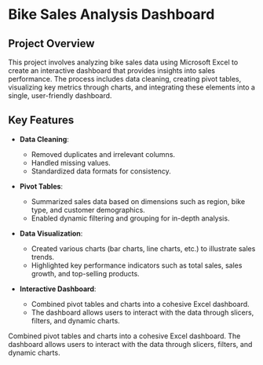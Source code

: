 # Bike Sales Analysis Dashboard

## Project Overview

This project involves analyzing bike sales data using Microsoft Excel to create an interactive dashboard that provides insights into sales performance. The process includes data cleaning, creating pivot tables, visualizing key metrics through charts, and integrating these elements into a single, user-friendly dashboard.

## Key Features

- **Data Cleaning**: 
  - Removed duplicates and irrelevant columns.
  - Handled missing values.
  - Standardized data formats for consistency.

- **Pivot Tables**:
  - Summarized sales data based on dimensions such as region, bike type, and customer demographics.
  - Enabled dynamic filtering and grouping for in-depth analysis.

- **Data Visualization**:
  - Created various charts (bar charts, line charts, etc.) to illustrate sales trends.
  - Highlighted key performance indicators such as total sales, sales growth, and top-selling products.

- **Interactive Dashboard**:
  - Combined pivot tables and charts into a cohesive Excel dashboard.
  - The dashboard allows users to interact with the data through slicers, filters, and dynamic charts.



Combined pivot tables and charts into a cohesive Excel dashboard.
The dashboard allows users to interact with the data through slicers, filters, and dynamic charts.
